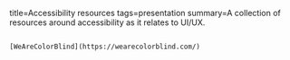 title=Accessibility resources
tags=presentation
summary=A collection of resources around accessibility as it relates to UI/UX.
~~~~~~

[WeAreColorBlind](https://wearecolorblind.com/)

